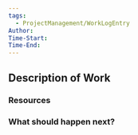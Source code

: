 ```yaml
---
tags:
  - ProjectManagement/WorkLogEntry
Author: 
Time-Start: 
Time-End:
---
```

## Description of Work

### Resources

### What should happen next?
